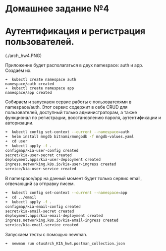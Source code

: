 # Домашнее задание №4
# Аутентификация и регистрация пользователей.

(./arch_hw4.PNG)

Приложение будет располагаться в двух namespace: auth и app. Создаём их.

```
➜  kubectl create namespace auth
namespace/auth created
➜  kubectl create namespace app
namespace/app created
```

Собираем и запускаем сервис работы с пользователями в namespace/auth. Этот сервис содержит в себе CRUD для пользователей, доступный только администраторам, а также функционал по регистрации, восстановлению пароля, аутентификации и авторизации.

```bash
➜  kubectl config set-context --current --namespace=auth
➜  helm install mngdb bitnami/mongodb -f mngdb-values.yaml
➜  cd user
➜  kubectl apply -f .
configmap/kia-user-config created
secret/kia-user-secret created
deployment.apps/kia-user-deployment created
ingress.networking.k8s.io/kia-user-ingress created
service/kia-user-service created
```

В namespace/app на данный момент будет только сервис email, отвечающий за отправку писем.
```bash
➜  kubectl config set-context --current --namespace=app
➜  cd ../email
➜  kubectl apply -f .
configmap/kia-email-config created
secret/kia-email-secret created
deployment.apps/kia-email-deployment created
ingress.networking.k8s.io/kia-email-ingress created
service/kia-email-service created
```

Запускаем тесты с помощью newman.

```bash
➜  newman run otusArch_KIA_hw4.postman_collection.json
```